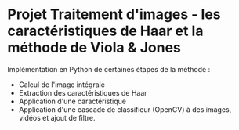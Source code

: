 # Projet Traitement d'images - les caractéristiques de Haar et la méthode de Viola & Jones

Implémentation en Python de certaines étapes de la méthode :
- Calcul de l'image intégrale
- Extraction des caractéristiques de Haar
- Application d'une caractéristique
- Application d'une cascade de classifieur (OpenCV) à des images, vidéos et ajout de filtre.
